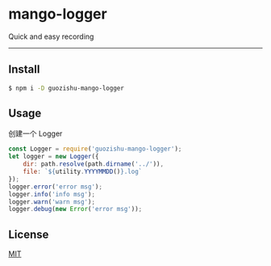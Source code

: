 # mango-logger

Quick and easy recording

---

## Install

```bash
$ npm i -D guozishu-mango-logger
```

## Usage

创建一个 Logger

```js
const Logger = require('guozishu-mango-logger');
let logger = new Logger({
    dir: path.resolve(path.dirname('../')),
    file: `${utility.YYYYMMDD()}.log`
});
logger.error('error msg');
logger.info('info msg');
logger.warn('warn msg');
logger.debug(new Error('error msg'));

```

## License
[MIT](LICENSE)
